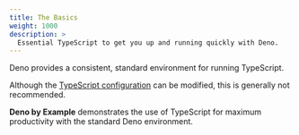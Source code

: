 ```yaml
---
title: The Basics
weight: 1000
description: >
  Essential TypeScript to get you up and running quickly with Deno.
---
```


Deno provides a consistent, standard environment for running TypeScript.

Although the [TypeScript configuration] can be modified, this is generally not
recommended.

**Deno by Example** demonstrates the use of TypeScript for maximum productivity
with the standard Deno environment.

[TypeScript configuration]:
https://deno.land/manual@v1.12.2/typescript/configuration
